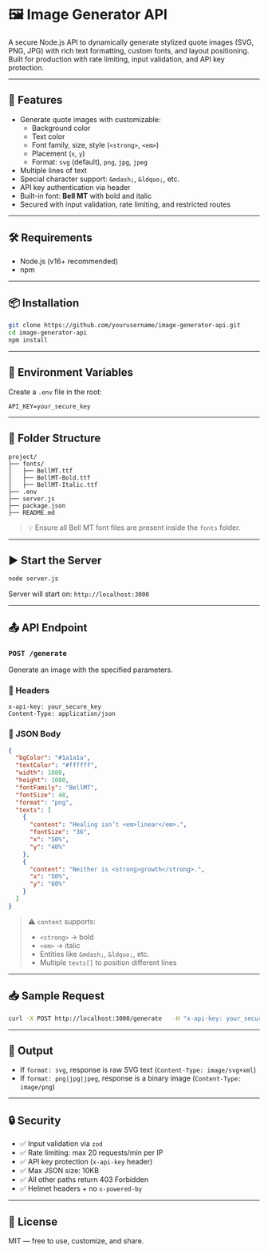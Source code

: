 
# 🖼️ Image Generator API

A secure Node.js API to dynamically generate stylized quote images (SVG, PNG, JPG) with rich text formatting, custom fonts, and layout positioning. Built for production with rate limiting, input validation, and API key protection.

---

## 🚀 Features

- Generate quote images with customizable:
  - Background color
  - Text color
  - Font family, size, style (`<strong>`, `<em>`)
  - Placement (`x`, `y`)
  - Format: `svg` (default), `png`, `jpg`, `jpeg`
- Multiple lines of text
- Special character support: `&mdash;`, `&ldquo;`, etc.
- API key authentication via header
- Built-in font: **Bell MT** with bold and italic
- Secured with input validation, rate limiting, and restricted routes

---

## 🛠️ Requirements

- Node.js (v16+ recommended)
- npm

---

## 📦 Installation

```bash
git clone https://github.com/yourusername/image-generator-api.git
cd image-generator-api
npm install
```

---

## 🔐 Environment Variables

Create a `.env` file in the root:

```env
API_KEY=your_secure_key
```

---

## 📁 Folder Structure

```
project/
├── fonts/
│   ├── BellMT.ttf
│   ├── BellMT-Bold.ttf
│   ├── BellMT-Italic.ttf
├── .env
├── server.js
├── package.json
├── README.md
```

> 💡 Ensure all Bell MT font files are present inside the `fonts` folder.

---

## ▶️ Start the Server

```bash
node server.js
```

Server will start on: `http://localhost:3000`

---

## 📤 API Endpoint

### `POST /generate`

Generate an image with the specified parameters.

### 🔐 Headers

```http
x-api-key: your_secure_key
Content-Type: application/json
```

### 📝 JSON Body

```json
{
  "bgColor": "#1a1a1a",
  "textColor": "#ffffff",
  "width": 1080,
  "height": 1080,
  "fontFamily": "BellMT",
  "fontSize": 48,
  "format": "png",
  "texts": [
    {
      "content": "Healing isn’t <em>linear</em>.",
      "fontSize": "36",
      "x": "50%",
      "y": "40%"
    },
    {
      "content": "Neither is <strong>growth</strong>.",
      "x": "50%",
      "y": "60%"
    }
  ]
}
```

> ⚠️ `content` supports:
> - `<strong>` → bold  
> - `<em>` → italic  
> - Entities like `&mdash;`, `&ldquo;`, etc.  
> - Multiple `texts[]` to position different lines

---

## 📥 Sample Request

```bash
curl -X POST http://localhost:3000/generate   -H "x-api-key: your_secure_key"   -H "Content-Type: application/json"   -d @request.json --output output.png
```

---

## 📸 Output

- If `format: svg`, response is raw SVG text (`Content-Type: image/svg+xml`)
- If `format: png|jpg|jpeg`, response is a binary image (`Content-Type: image/png`)

---

## 🔒 Security

- ✅ Input validation via `zod`
- ✅ Rate limiting: max 20 requests/min per IP
- ✅ API key protection (`x-api-key` header)
- ✅ Max JSON size: 10KB
- ✅ All other paths return 403 Forbidden
- ✅ Helmet headers + no `x-powered-by`

---

## 📜 License

MIT — free to use, customize, and share.
